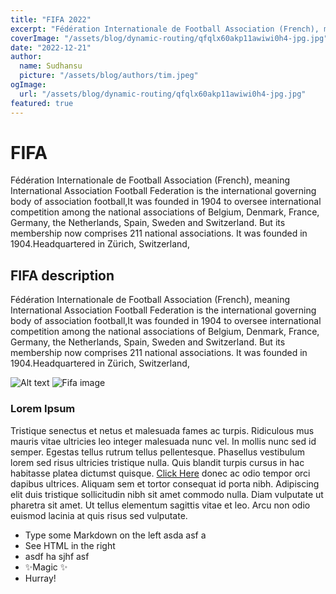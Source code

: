 ```yaml
---
title: "FIFA 2022"
excerpt: "Fédération Internationale de Football Association (French), meaning International Association Football Federation is the international governing body of association football,It was founded in 1904 to oversee international competition among the national associations of Belgium."
coverImage: "/assets/blog/dynamic-routing/qfqlx60akp11awiwi0h4-jpg.jpg"
date: "2022-12-21"
author:
  name: Sudhansu
  picture: "/assets/blog/authors/tim.jpeg"
ogImage:
  url: "/assets/blog/dynamic-routing/qfqlx60akp11awiwi0h4-jpg.jpg"
featured: true
---
```


# FIFA

 Fédération Internationale de Football Association (French), meaning International Association Football Federation is the international governing body of association football,It was founded in 1904 to oversee international competition among the national associations of Belgium, Denmark, France, Germany, the Netherlands, Spain, Sweden and Switzerland. But its membership now comprises 211 national associations. It was founded in 1904.Headquartered in Zürich, Switzerland,

## FIFA description
 Fédération Internationale de Football Association (French), meaning International Association Football Federation is the international governing body of association football,It was founded in 1904 to oversee international competition among the national associations of Belgium, Denmark, France, Germany, the Netherlands, Spain, Sweden and Switzerland. But its membership now comprises 211 national associations. It was founded in 1904.Headquartered in Zürich, Switzerland,
 
![Alt text](/assets/blog/dynamic-routing/qfqlx60akp11awiwi0h4-jpg.jpg "Fifa image")
![Fifa image](https://media.npr.org/assets/img/2022/12/07/gettyimages-1446537193_custom-7c247f501b33ecb2afd13f806fb49934cb3f97ed-s2600-c85.webp "Messi Image")

### Lorem Ipsum

Tristique senectus et netus et malesuada fames ac turpis. Ridiculous mus mauris vitae ultricies leo integer malesuada nunc vel. In mollis nunc sed id semper. Egestas tellus rutrum tellus pellentesque. Phasellus vestibulum lorem sed risus ultricies tristique nulla. Quis blandit turpis cursus in hac habitasse platea dictumst quisque. [Click Here](https://drive.google.com/file/d/1zsluhRAUnWUzlqZsnC6vhShY62xMii_-/view?usp=share_link) donec ac odio tempor orci dapibus ultrices. Aliquam sem et tortor consequat id porta nibh. Adipiscing elit duis tristique sollicitudin nibh sit amet commodo nulla. Diam vulputate ut pharetra sit amet. Ut tellus elementum sagittis vitae et leo. Arcu non odio euismod lacinia at quis risus sed vulputate.

- Type some Markdown on the left asda asf a
- See HTML in the right
- asdf ha sjhf asf
- ✨Magic ✨
- Hurray!

